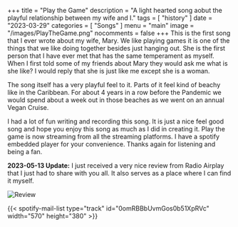 +++
title = "Play the Game"
description = "A light hearted song aobut the playful relationship between my wife and I."
tags =  [
    "history"
]
date = "2023-03-29"
categories = [
    "Songs"
]
menu = "main"
image = "/images/PlayTheGame.png"
nocomments = false
+++
This is the first song that I ever wrote about my wife, Mary.  We like playing games it is one of the things that we like doing together besides just hanging out.  She is the first person that I have ever met that has the same temperament as myself.  When I first told some of my friends about Mary they would ask me what is she like?  I would reply that she is just like me except she is a woman.

The song itself has a very playful feel to it. Parts of it feel kind of beachy like in the Caribbean.  For about 4 years in a row before the Pandemic we would spend about a week out in those beaches as we went on an annual Vegan Cruise.

I had a lot of fun writing and recording this song.  It is just a nice feel good song and hope you enjoy this song as much as I did in creating it.  Play the game is now streaming from all the streaming platforms.  I have a spotify embedded player for your convenience.  Thanks again for listening and being a fan.

**2023-05-13 Update:** I just received a very nice review from Radio Airplay that I just had to share with you all.  It also serves as a place where I can find it myself.

![Review](/images/PlayTheGameReview.png)

{{< spotify-mail-list type="track" id="0omRBBbUvmGos0b51XpRVc" width="570" height="380" >}}